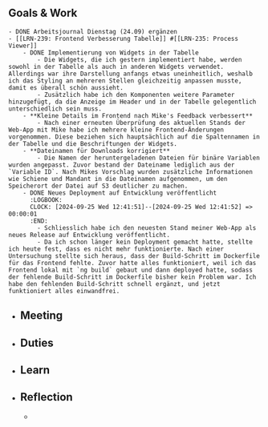 ## Goals & Work
	- DONE Arbeitsjournal Dienstag (24.09) ergänzen
	- [[LRN-239: Frontend Verbesserung Tabelle]] #[[LRN-235: Process Viewer]]
		- DONE Implementierung von Widgets in der Tabelle
			- Die Widgets, die ich gestern implementiert habe, werden sowohl in der Tabelle als auch in anderen Widgets verwendet. Allerdings war ihre Darstellung anfangs etwas uneinheitlich, weshalb ich das Styling an mehreren Stellen gleichzeitig anpassen musste, damit es überall schön aussieht.
			- Zusätzlich habe ich den Komponenten weitere Parameter hinzugefügt, da die Anzeige im Header und in der Tabelle gelegentlich unterschiedlich sein muss.
		- **Kleine Details im Frontend nach Mike's Feedback verbessert**
			- Nach einer erneuten Überprüfung des aktuellen Stands der Web-App mit Mike habe ich mehrere kleine Frontend-Änderungen vorgenommen. Diese beziehen sich hauptsächlich auf die Spaltennamen in der Tabelle und die Beschriftungen der Widgets.
		- **Dateinamen für Downloads korrigiert**
			- Die Namen der heruntergeladenen Dateien für binäre Variablen wurden angepasst. Zuvor bestand der Dateiname lediglich aus der `Variable ID`. Nach Mikes Vorschlag wurden zusätzliche Informationen wie Schiene und Mandant in die Dateinamen aufgenommen, um den Speicherort der Datei auf S3 deutlicher zu machen.
		- DONE Neues Deployment auf Entwicklung veröffentlicht
		  :LOGBOOK:
		  CLOCK: [2024-09-25 Wed 12:41:51]--[2024-09-25 Wed 12:41:52] => 00:00:01
		  :END:
			- Schliesslich habe ich den neuesten Stand meiner Web-App als neues Release auf Entwicklung veröffentlicht.
			- Da ich schon länger kein Deployment gemacht hatte, stellte ich heute fest, dass es nicht mehr funktionierte. Nach einer Untersuchung stellte sich heraus, dass der Build-Schritt im Dockerfile für das Frontend fehlte. Zuvor hatte alles funktioniert, weil ich das Frontend lokal mit `ng build` gebaut und dann deployed hatte, sodass der fehlende Build-Schritt im Dockerfile bisher kein Problem war. Ich habe den fehlenden Build-Schritt schnell ergänzt, und jetzt funktioniert alles einwandfrei.
- ## Meeting
- ## Duties
- ## Learn
- ## Reflection
	-